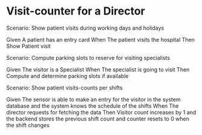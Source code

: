 # Visit-counter for a Director

Scenario: Show patient visits during working days and holidays

  Given A patient has an entry card
  When The patient visits the hospital
  Then Show Patient visit

Scenario: Compute parking slots to reserve for visiting specialists

  Given The visitor is a Specialist
  When The specialist is going to visit
  Then Compute and determine parking slots if available
  
Scenario: Show patient visits-counts per shifts

  Given The sensor is able to make an entry for the visitor in the system
  database and the system knows the schedule of the shifts
  When The director requests for fetching the data
  Then Visitor count increases by 1 and the backend stores the previous
  shift count and counter resets to 0 when the shift changes
